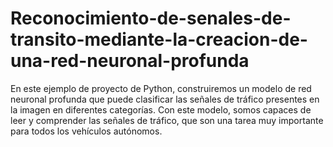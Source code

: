 # Reconocimiento-de-senales-de-transito-mediante-la-creacion-de-una-red-neuronal-profunda
En este ejemplo de proyecto de Python, construiremos un modelo de red neuronal profunda que puede clasificar las señales de tráfico presentes en la imagen en diferentes categorías. Con este modelo, somos capaces de leer y comprender las señales de tráfico, que son una tarea muy importante para todos los vehículos autónomos.
